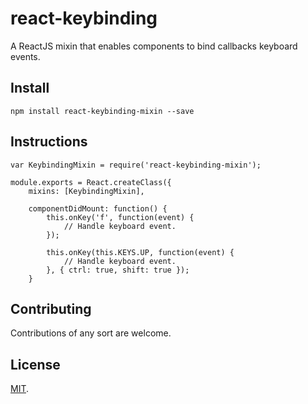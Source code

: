 react-keybinding
====================================

A ReactJS mixin that enables components to bind callbacks keyboard events.

## Install

```
npm install react-keybinding-mixin --save
```

## Instructions

```
var KeybindingMixin = require('react-keybinding-mixin');

module.exports = React.createClass({
    mixins: [KeybindingMixin],

    componentDidMount: function() {
        this.onKey('f', function(event) {
            // Handle keyboard event.
        });

        this.onKey(this.KEYS.UP, function(event) {
            // Handle keyboard event.
        }, { ctrl: true, shift: true });
    }

```

## Contributing

Contributions of any sort are welcome.

## License

[MIT][license].

[license]: /LICENSE